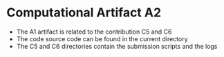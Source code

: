 # Computational Artifact A2
* The A1 artifact is related to the contribution C5 and C6
* The code source code can be found in the current directory
* The C5 and C6 directories contain the submission scripts and the logs

